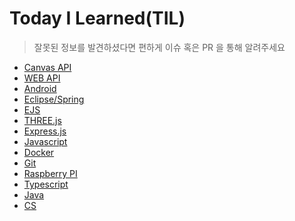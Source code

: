 # Today I Learned(TIL)

> 잘못된 정보를 발견하셨다면 편하게 이슈 혹은 PR 을 통해 알려주세요

* [Canvas API](./HTML5_Canvas/README.md)
* [WEB API](./WEB_API/README.md)
* [Android](./Android/README.md)
* [Eclipse/Spring](./Spring/README.md)
* [EJS](./EJS/README.md)
* [THREE.js](./THREE_JS/README.md)
* [Express.js](./Express_JS/README.md)
* [Javascript](./JavaScript/README.md)
* [Docker](./Docker/README.md)
* [Git](./Git/README.md)
* [Raspberry PI](./RaspberryPi/README.md)
* [Typescript](./TypeScript/README.md)
* [Java](./Java/README.md)
* [CS](./CS/README.md)
<!-- /DBMS /MariaDB (DDL, DML, DCL, TCL) -->
<!-- Linux (Debian/Redhat) -->
<!-- * [Node.js](./Node_JS/README.md) -->
<!-- * [React.js](./React_JS/README.md) -->
<!-- * [CSS3](./CSS3/README.md) -->
<!-- * [D3.js](./D3_JS/README.md) -->
<!-- * [Electron.js](./ELECTRON_JS/README.md) -->
<!-- * [ECharts.js](./ECharts_JS/README.md) -->
<!-- * [SCSS](./SCSS/README.md) -->
<!-- PM2 -->
